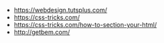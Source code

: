 - https://webdesign.tutsplus.com/
- https://css-tricks.com/
- https://css-tricks.com/how-to-section-your-html/
- http://getbem.com/
